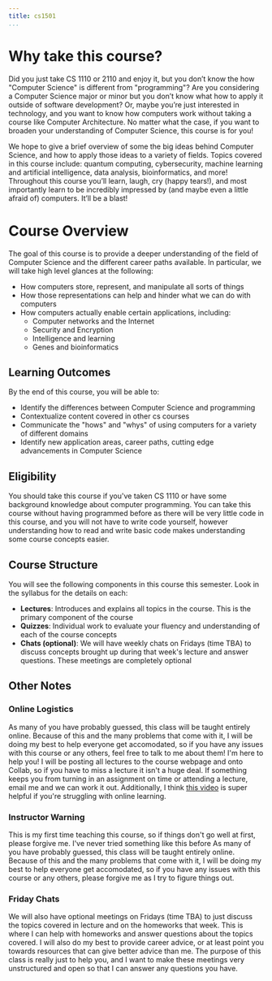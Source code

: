 ```yaml
---
title: cs1501
...
```

# Why take this course?

Did you just take CS 1110 or 2110 and enjoy it, but you don’t know the how "Computer Science" is different from "programming"? Are you considering a Computer Science major or minor but you don’t know what how to apply it outside of software development? Or, maybe you’re just interested in technology, and you want to know how computers work without taking a course like Computer Architecture. No matter what the case, if you want to broaden your understanding of Computer Science, this course is for you! 

We hope to give a brief overview of some the big ideas behind Computer Science, and how to apply those ideas to a variety of fields. Topics covered in this course include: quantum computing, cybersecurity, machine learning and artificial intelligence, data analysis, bioinformatics, and more! Throughout this course you’ll learn, laugh, cry (happy tears!), and most importantly learn to be incredibly impressed by (and maybe even a little afraid of) computers. It’ll be a blast!


# Course Overview 

The goal of this course is to provide a deeper understanding of the field of Computer Science and the different career paths available. In particular, we will take high level glances at the following:

- How computers store, represent, and manipulate all sorts of things
- How those representations can help and hinder what we can do with computers
- How computers actually enable certain applications, including:
    - Computer networks and the Internet
    - Security and Encryption
    - Intelligence and learning
    - Genes and bioinformatics

## Learning Outcomes

By the end of this course, you will be able to:

- Identify the differences between Computer Science and programming
- Contextualize content covered in other cs courses
- Communicate the "hows" and "whys" of using computers for a variety of different domains
- Identify new application areas, career paths, cutting edge advancements in Computer Science


## Eligibility

You should take this course if you've taken CS 1110 or have some background knowledge about computer programming. You can take this course without having programmed before as there will be very little code in this course, and you will not have to write code yourself, however understanding how to read and write basic code makes understanding some course concepts easier.


## Course Structure

You will see the following components in this course this semester. Look in the syllabus for the details on each:

- **Lectures**: Introduces and explains all topics in the course. This is the primary component of the course
- **Quizzes**: Individual work to evaluate your fluency and understanding of each of the course concepts
- **Chats (optional)**: We will have weekly chats on Fridays (time TBA) to discuss concepts brought up during that week's lecture and answer questions. These meetings are completely optional

## Other Notes

### Online Logistics
As many of you have probably guessed, this class will be taught entirely online. Because of this and the many problems that come with it, I will be doing my best to help everyone get accomodated, so if you have any issues with this course or any others, feel free to talk to me about them! I'm here to help you! I will be posting all lectures to the course webpage and onto Collab, so if you have to miss a lecture it isn't a huge deal. If something keeps you from turning in an assignment on time or attending a lecture, email me and we can work it out. Additionally, I think [this video](https://www.youtube.com/watch?v=snAhsXyO3Ck) is super helpful if you're struggling with online learning. 

### Instructor Warning
This is my first time teaching this course, so if things don't go well at first, please forgive me. I've never tried something like this before 
As many of you have probably guessed, this class will be taught entirely online. Because of this and the many problems that come with it, I will be doing my best to help everyone get accomodated, so if you have any issues with this course or any others, please forgive me as I try to figure things out.

### Friday Chats
We will also have optional meetings on Fridays (time TBA) to just discuss the topics covered in lecture and on the homeworks that week. This is where I can help with homeworks and answer questions about the topics covered. I will also do my best to provide career advice, or at least point you towards resources that can give better advice than me. The purpose of this class is really just to help you, and I want to make these meetings very unstructured and open so that I can answer any questions you have.

